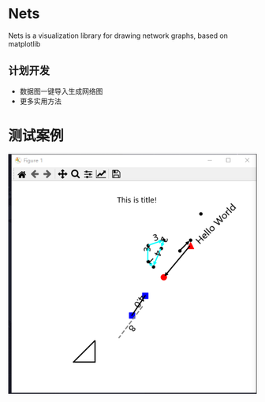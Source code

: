 # Nets
Nets is a visualization library for drawing network graphs, based on matplotlib

## 计划开发
- 数据图一键导入生成网络图
- 更多实用方法

# 测试案例
![img](example.png)